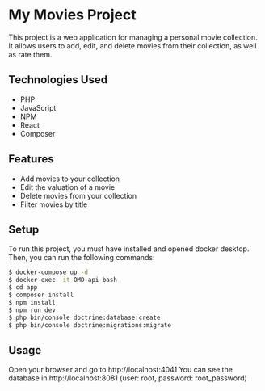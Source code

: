 # My Movies Project

This project is a web application for managing a personal movie collection. It allows users to add, edit, and delete movies from their collection, as well as rate them.

## Technologies Used

- PHP
- JavaScript
- NPM
- React
- Composer

## Features

- Add movies to your collection
- Edit the valuation of a movie
- Delete movies from your collection
- Filter movies by title

## Setup

To run this project, you must have installed and opened docker desktop. Then, you can run the following commands: 

```bash
$ docker-compose up -d
$ docker-exec -it OMD-api bash
$ cd app
$ composer install
$ npm install
$ npm run dev
$ php bin/console doctrine:database:create
$ php bin/console doctrine:migrations:migrate

```

## Usage
Open your browser and go to http://localhost:4041
You can see the database in http://localhost:8081 (user: root, password: root_password)